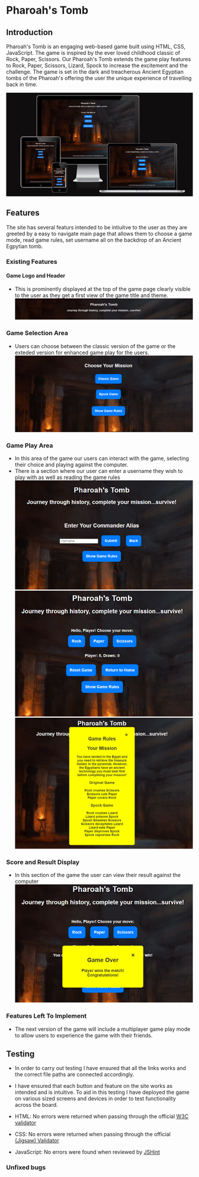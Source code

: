# Pharoah's Tomb

## Introduction
Pharoah's Tomb is an engaging web-based game built using HTML, CSS, JavaScript. The game is inspired by the ever loved childhood classic of Rock, Paper, Scissors. Our Pharoah's Tomb extends the game play features to Rock, Paper, Scissors, Lizard, Spock to increase the excitement and the challenge. The game is set in the dark and treacherous Ancient Egyptian tombs of the Pharoah's offering the user the unique experience of travelling back in time.

![Responsive Mockup](assets/documentation/image(4).png)

## Features

The site has several featurs intended to be intiuitve to the user as they are greeted by a easy to navigate main page that allows them to choose a game mode, read game rules, set username all on the backdrop of an Ancient Egpytian tomb.

### Existing Features

#### Game Logo and Header
- This is prominently displayed at the top of the game page clearly visible to the user as they get a first view of the game title and theme.
![Logo](assets/documentation/image(5).png)

### Game Selection Area
- Users can choose between the classic version of the game or the exteded version for enhanced game play for the users. 
![Game Selection Area](assets/documentation/image(6).png)

### Game Play Area
- In this area of the game our users can interact with the game, selecting their choice and playing against the computer.
- There is a section where our user can enter a username they wish to play with as well as reading the game rules
![Game Play Area](assets/documentation/image(7).png)
![Game Selection Area](assets/documentation/image(8).png)
![Game Rules](assets/documentation/image(9).png)

### Score and Result Display
- In this section of the game the user can view their result against the computer 
![Score Display](assets/documentation/image(10).png)

### Features Left To Implement
- The next version of the game will include a multiplayer game play mode to allow users to experience the game with their friends.

## Testing
- In order to carry out testing I have ensured that all the links works and the correct file paths are connected accordingly.
- I have ensured that each button and feature on the site works as intended and is intuitive. To aid in this testing I have deployed the game on various sized screens and devices in order to test functionality across the board.

- HTML: No errors were returned when passing through the official [W3C validator](https://validator.w3.org/nu/#textarea)
- CSS: No errors were returned when passing through the official [(Jigsaw) Validator](https://jigsaw.w3.org/css-validator/validator)
- JavaScript: No errors were found when reviewed by [JSHint](https://jshint.com/)

### Unfixed bugs